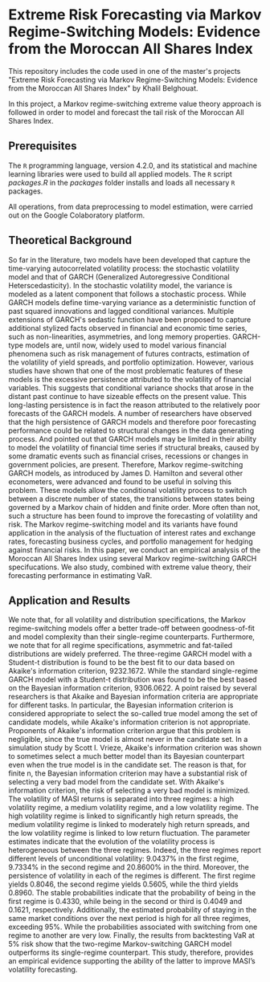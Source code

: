 # Extreme Risk Forecasting via Markov Regime-Switching Models: Evidence from the Moroccan All Shares Index

This repository includes the code used in one of the master's projects "Extreme Risk Forecasting via Markov Regime-Switching Models: Evidence from the Moroccan All Shares Index" by Khalil Belghouat.

In this project, a Markov regime-switching extreme value theory approach is followed in order to model and forecast the tail risk of the Moroccan All Shares Index.

## Prerequisites

The ```R``` programming language, version 4.2.0, and its statistical and machine learning libraries were used to build all applied models. The ```R``` script _packages.R_ in the _packages_ folder installs and loads all necessary ```R``` packages. 

All operations, from data preprocessing to model estimation, were carried out on the Google Colaboratory platform.

## Theoretical Background

So far in the literature, two models have been developed that capture the time-varying autocorrelated volatility process: the stochastic volatility model and that of GARCH (Generalized Autoregressive Conditional Heterscedasticity). In the stochastic volatility model, the variance is modeled as a latent component that follows a stochastic process. While GARCH models define time-varying variance as a deterministic function of past squared innovations and lagged conditional variances. Multiple extensions of GARCH's sedastic function have been proposed to capture additional stylized facts observed in financial and economic time series, such as non-linearities, asymmetries, and long memory properties. GARCH-type models are, until now, widely used to model various financial phenomena such as risk management of futures contracts, estimation of the volatility of yield spreads, and portfolio optimization. However, various studies have shown that one of the most problematic features of these models is the excessive persistence attributed to the volatility of financial variables. This suggests that conditional variance shocks that arose in the distant past continue to have sizeable effects on the present value. This long-lasting persistence is in fact the reason attributed to the relatively poor forecasts of the GARCH models. A number of researchers have observed that the high persistence of GARCH models and therefore poor forecasting performance could be related to structural changes in the data generating process. And pointed out that GARCH models may be limited in their ability to model the volatility of financial time series if structural breaks, caused by some dramatic events such as financial crises, recessions or changes in government policies, are present. Therefore, Markov regime-switching GARCH models, as introduced by James D. Hamilton and several other econometers, were advanced and found to be useful in solving this problem. These models allow the conditional volatility process to switch between a discrete number of states, the transitions between states being governed by a Markov chain of hidden and finite order. More often than not, such a structure has been found to improve the forecasting of volatility and risk. The Markov regime-switching model and its variants have found application in the analysis of the fluctuation of interest rates and exchange rates, forecasting business cycles, and portfolio management for hedging against financial risks. In this paper, we conduct an empirical analysis of the Moroccan All Shares Index using several Markov regime-switching GARCH specifucations. We also study, combined with extreme value theory, their forecasting performance in estimating VaR.

## Application and Results

We note that, for all volatility and distribution specifications, the Markov regime-switching models offer a better trade-off between goodness-of-fit and model complexity than their single-regime counterparts. Furthermore, we note that for all regime specifications, asymmetric and fat-tailed distributions are widely preferred. The three-regime GARCH model with a Student-t distribution is found to be the best fit to our data based on Akaike's information criterion, 9232.1672. While the standard single-regime GARCH model with a Student-t distribution was found to be the best based on the Bayesian information criterion, 9306.0622. A point raised by several researchers is that Akaike and Bayesian information criteria are appropriate for different tasks. In particular, the Bayesian information criterion is considered appropriate to select the so-called true model among the set of candidate models, while Akaike's information criterion is not appropriate. Proponents of Akaike's information criterion argue that this problem is negligible, since the true model is almost never in the candidate set. In a simulation study by Scott I. Vrieze, Akaike's information criterion was shown to sometimes select a much better model than its Bayesian counterpart even when the true model is in the candidate set. The reason is that, for finite n, the Bayesian information criterion may have a substantial risk of selecting a very bad model from the candidate set. With Akaike's information criterion, the risk of selecting a very bad model is minimized. The volatility of MASI returns is separated into three regimes: a high volatility regime, a medium volatility regime, and a low volatility regime. The high volatility regime is linked to significantly high return spreads, the medium volatility regime is linked to moderately high return spreads, and the low volatility regime is linked to low return fluctuation. The parameter estimates indicate that the evolution of the volatility process is heterogeneous between the three regimes. Indeed, the three regimes report different levels of unconditional volatility: 9.0437% in the first regime, 9.7334% in the second regime and 20.8600% in the third. Moreover, the persistence of volatility in each of the regimes is different. The first regime yields 0.8046, the second regime yields 0.5605, while the third yields 0.8960. The stable probabilities indicate that the probability of being in the first regime is 0.4330, while being in the second or third is 0.4049 and 0.1621, respectively. Additionally, the estimated probability of staying in the same market conditions over the next period is high for all three regimes, exceeding 95%. While the probabilities associated with switching from one regime to another are very low. Finally, the results from backtesting VaR at 5% risk show that the two-regime Markov-switching GARCH model outperforms its single-regime counterpart. This study, therefore, provides an empirical evidence supporting the ability of the latter to improve MASI’s volatility forecasting.




